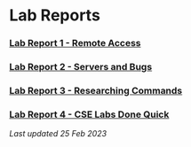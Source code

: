# Lab Reports

### [Lab Report 1 - Remote Access](/reports/report1.md)

### [Lab Report 2 - Servers and Bugs](/reports/report2.md)

### [Lab Report 3 - Researching Commands](/reports/report3.md)

### [Lab Report 4 - CSE Labs Done Quick](/reports/report4.md)

*Last updated 25 Feb 2023* 